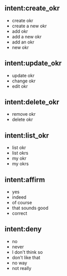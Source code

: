 ## intent:create_okr
- create okr
- create a new okr
- add okr
- add a new okr
- add an okr
- new okr

## intent:update_okr
- update okr
- change okr
- edit okr

## intent:delete_okr
- remove okr
- delete okr

## intent:list_okr
- list okr
- list okrs
- my okr
- my okrs

## intent:affirm
- yes
- indeed
- of course
- that sounds good
- correct

## intent:deny
- no
- never
- I don't think so
- don't like that
- no way
- not really